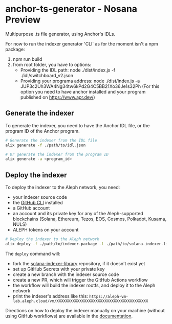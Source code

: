 # anchor-ts-generator - Nosana Preview
Multipurpose .ts file generator, using Anchor's IDLs.

For now to run the indexer generator 'CLI' as for the moment isn't a npm package: 
1. npm run build
2. from root folder, you have to options:
    - Providing the IDL path: node ./dist/index.js -f ./idl/switchboard_v2.json
    - Providing your programa address: node ./dist/index.js -a JUP3c2Uh3WA4Ng34tw6kPd2G4C5BB21Xo36Je1s32Ph
    (For this option you need to have anchor installed and your program published on https://www.apr.dev/)

## Generate the indexer
To generate the indexer, you need to have the Anchor IDL file, or the program ID of the Anchor program.
```bash
# Generate the indexer from the IDL file
alix generate -f ./path/to/idl.json

# Or generate the indexer from the program ID
alix generate -a <program_id>
```

## Deploy the indexer
To deploy the indexer to the Aleph network, you need:
- your indexer source code
- the [GitHub CLI](https://cli.github.com/) installed
- a GitHub account
- an account and its private key for any of the Aleph-supported blockchains (Solana, Ethereum, Tezos, EOS, Cosmos, Polkadot, Kusama, NULS)
- ALEPH tokens on your account

```bash
# Deploy the indexer to the Aleph network
alix deploy -f ./path/to/indexer-package -l ./path/to/solana-indexer-library -k /path/to/key.json
```

The `deploy` command will:
- fork the [solana-indexer-library](https://github.com/aleph-im/solana-indexer-library) repository, if it doesn't exist yet
- set up GitHub Secrets with your private key
- create a new branch with the indexer source code
- create a new PR, which will trigger the GitHub Actions workflow
- the workflow will build the indexer rootfs, and deploy it to the Aleph network
- print the indexer's address like this: `https://aleph-vm-lab.aleph.cloud/vm/XXXXXXXXXXXXXXXXXXXXXXXXXXXXXXXXXXXXXXXX`

Directions on how to deploy the indexer manually on your machine (without using GitHub workflows) are available in the [documentation](https://docs.aleph.im/developers/aleph-ts-generator).
